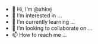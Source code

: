- 👋 Hi, I’m @xhkvj
- 👀 I’m interested in ...
- 🌱 I’m currently learning ...
- 💞️ I’m looking to collaborate on ...
- 📫 How to reach me ...

<!---
xhkvj/xhkvj is a ✨ special ✨ repository because its `README.md` (this file) appears on your GitHub profile.
You can click the Preview link to take a look at your changes.
--->
